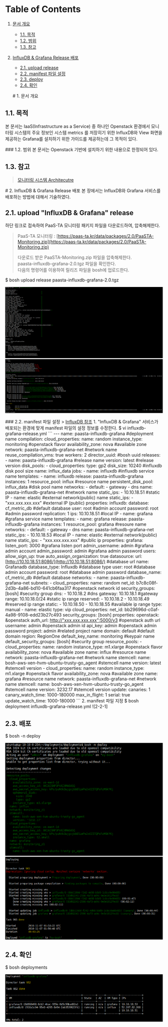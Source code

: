 # Table of Contents

1. [문서 개요](paas-ta-influxdb-grafana-openstack-_v1.0.md#1)
   * [1.1. 목적](paas-ta-influxdb-grafana-openstack-_v1.0.md#2)
   * [1.2. 범위](paas-ta-influxdb-grafana-openstack-_v1.0.md#3)
   * [1.3. 참고](paas-ta-influxdb-grafana-openstack-_v1.0.md#4)
2. [InfluxDB & Grafana Release 배포](paas-ta-influxdb-grafana-openstack-_v1.0.md#5)

   * [2.1.  upload release](paas-ta-influxdb-grafana-openstack-_v1.0.md#6)
   * [2.2.  manifest 파일 설정](paas-ta-influxdb-grafana-openstack-_v1.0.md#7)
   * [2.3.  deploy](paas-ta-influxdb-grafana-openstack-_v1.0.md#8)
   * [2.4.  확인](paas-ta-influxdb-grafana-openstack-_v1.0.md#9)

   \# 1. 문서 개요

## 1.1. 목적

본 문서는 IaaS\(Infrastructure as a Service\) 중 하나인 Openstack 환경에서 모니터링 시스템의 주요 정보인 시스템 metrics 를 저장히기 위한 InfluxDB와 View 화면을 제공하는 Grafana를 설치하기 위한 가이드를 제공하는데 그 목적이 있다.

\#\#\# 1.2. 범위 본 문서는 Openstack 기반에 설치하기 위한 내용으로 한정되어 있다.

## 1.3. 참고

> [모니터링 시스템 Architecutre](https://github.com/OpenPaaSRnD/Documents-PaaSTA-2.0/blob/master/Use-Guide/PaaS-TA%20%EB%AA%A8%EB%8B%88%ED%84%B0%EB%A7%81%20%EC%8B%9C%EC%8A%A4%ED%85%9C%20Architecture.md)

\# 2. InfluxDB & Grafana Release 배포 본 장에서는 InfluxDB와 Grafana 서비스를 배포하는 방법에 대해서 기술하였다.

## 2.1.  upload "InfluxDB & Grafana" release

하단 링크로 접속하여 PaaS-TA 모니터링 패키지 파일을 다운로드하여, 압축해제한다.

> PaaS-TA 모니터링 : [https://paas-ta.kr/data/packages/2.0/PaaSTA-Monitoring.zip](https://paas-ta.kr/data/packages/2.0/PaaSTA-Monitoring.zip)
>
> 다운로드 받은 PaaSTA-Monitoring.zip 파일을 압축해제한다.  
> paasta-influxdb-grafana-2.0.tgz 파일을 확인한다.  
> 다음의 명령어를 이용하여 릴리즈 파일을 bosh에 업로드한다.

$ bosh upload release paasta-influxdb-grafana-2.0.tgz

![](../../../.gitbook/assets/2-1-1%20%2822%29.png) ![](../../../.gitbook/assets/2-1-2%20%2813%29.png)

\#\#\# 2.2. manifest 파일 설정 &gt; [InfluxDB 참조](https://github.com/OpenPaaSRnD/Documents-PaaSTA-2.0/blob/master/Use-Guide/PaaS-TA%20%EB%AA%A8%EB%8B%88%ED%84%B0%EB%A7%81%20DB%20%EB%B0%8F%20Metrics%20%EA%B0%80%EC%9D%B4%EB%93%9C.md) 1. "InfluxDB & Grafana" 서비스가 배포되는 환경에 맞게 manifest 파일의 설정 정보를 수정한다. $ vi influxdb-grafana-release.yml \`\`\` --- name: paasta-influxdb-grafana \#deployment name compilation: cloud\_properties: name: random instance\_type: monitoring \#openstack flavor availability\_zone: nova \#available zone network: paasta-influxdb-grafana-net \#network name reuse\_compilation\_vms: true workers: 2 director\_uuid: \#bosh uuid releases: - name: paasta-influxdb-grafana \#release name version: latest \#release version disk\_pools: - cloud\_properties: type: gp2 disk\_size: 10240 \#influxdb disk pool size name: influx\_data jobs: - name: influxdb \#influxdb service name templates: - name: influxdb release: paasta-influxdb-grafana instances: 1 resource\_pool: influx \#resource name persistent\_disk\_pool: influx\_data \#disk pool name networks: - default: - gateway - dns name: paasta-influxdb-grafana-net \#network name static\_ips: - 10.10.18.51 \#static IP - name: elastic \#external network\(public\) name static\_ips: - "xxx.xxx.xxx.xxx" \#external IP \(public\) properties: influxdb: database: cf\_metric\_db \#default database user: root \#admin account password: root \#admin password replication: 1 ips: 10.10.18.51 \#local IP - name: grafana \#grafana service name templates: - name: grafana release: paasta-influxdb-grafana instances: 1 resource\_pool: grafana \#resoure name networks: - default: - gateway - dns name: paasta-influxdb-grafana-net static\_ips: - 10.10.18.53 \#local IP - name: elastic \#external network\(public\) name static\_ips: - "xxx.xxx.xxx.xxx" \#public ip properties: grafana: listen\_port: 3000 \#grafana listen port admin\_username: admin \#grafana admin account admin\_password: admin \#grafana admin password users: allow\_sign\_up: true auto\_assign\_organization: true datasource: url: [http://10.10.18.51:8086/](http://10.10.18.51:8086/) \#database url name: Grafanadb database\_type: Influxdb \#database type user: root \#database admin account password: root \#database admin password database\_name: cf\_metric\_db \#default database networks: - name: paasta-influxdb-grafana-net subnets: - cloud\_properties: name: random net\_id: b7c8c08f-2d3b-4a86-bd10-641cb6faa317 \#openstack network id security\_groups: \[bosh\] \#security group dns: - 10.10.18.2 \#dns gateway: 10.10.18.1 \#gateway range: 10.10.18.0/24 \#static ip range reserved: - 10.10.18.2 - 10.10.18.49 \#reserved ip range static: - 10.10.18.50 - 10.10.18.55 \#available ip range type: manual - name: elastic type: vip cloud\_properties: net\_id: bb29696d-c0af-4a98-9108-edd23b27c493 security\_groups: \[bosh\] properties: openstack: &openstack auth\_url: [http://"xxx.xxx.xxx.xxx":5000/v3](http://"xxx.xxx.xxx.xxx":5000/v3) \#openstack auth url username: admin \#openstack admin id api\_key: admin \#openstack admin password project: admin \#related project name domain: default \#default domain region: RegionOne default\_key\_name: monitoring \#keypair name default\_security\_groups: \[bosh\] \#security group resource\_pools: - cloud\_properties: name: random instance\_type: m1.xlarge \#openstack flavor availability\_zone: nova \#available zone name: influx \#resource name network: paasta-influxdb-grafana-net \#network name stemcell: name: bosh-aws-xen-hvm-ubuntu-trusty-go\_agent \#stemcell name version: latest \#stemcell version - cloud\_properties: name: random instance\_type: m1.xlarge \#openstack flavor availability\_zone: nova \#available zone name: grafana \#resource name network: paasta-influxdb-grafana-net \#network name stemcell: name: bosh-aws-xen-hvm-ubuntu-trusty-go\_agent \#stemcell name version: 3232.17 \#stemcell version update: canaries: 1 canary\_watch\_time: 1000-180000 max\_in\_flight: 1 serial: true update\_watch\_time: 1000-180000 \`\`\` 2. manifest 파일 지정 $ bosh deployment influxdb-grafana-release.yml !\[2-2-1\]

## 2.3.  배포

$ bosh -n deploy

![](../../../.gitbook/assets/2-3-1%20%2825%29.png) ![](../../../.gitbook/assets/2-3-2%20%2811%29.png)

## 2.4.  확인

$ bosh deployments

![](../../../.gitbook/assets/2-4-1%20%2814%29.png)

